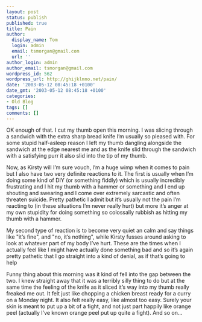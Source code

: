 ```yaml
---
layout: post
status: publish
published: true
title: Pain
author:
  display_name: Tom
  login: admin
  email: tsmorgan@gmail.com
  url: ''
author_login: admin
author_email: tsmorgan@gmail.com
wordpress_id: 562
wordpress_url: http://ghijklmno.net/pain/
date: '2003-05-12 08:45:18 +0100'
date_gmt: '2003-05-12 08:45:18 +0100'
categories:
- Old Blog
tags: []
comments: []
---
```

<p>OK enough of that. I cut my thumb open this morning. I was slicing through a sandwich with the extra sharp bread knife I&#8217;m usually so pleased with. For some stupid half-asleep reason I left my thumb dangling alongside the sandwich at the edge nearest me and as the knife slid through the sandwich with a satisfying purr it also slid into the tip of my thumb.</p>

<p>Now, as Kirsty will I&#8217;m sure vouch, I&#8217;m a huge wimp when it comes to pain but I also have two very definite reactions to it. The first is usually when I&#8217;m doing some kind of DIY (or something fiddly) which is usually incredibly frustrating and I hit my thumb with a hammer or something and I end up shouting and swearing and I come over extremely sarcastic and often threaten suicide. Pretty pathetic I admit but it&#8217;s usually not the pain I&#8217;m reacting to (in these situations I&#8217;m never really hurt) but more it&#8217;s anger at my own stupidity for doing something so colossally rubbish as hitting my thumb with a hammer.</p>

<p>My second type of reaction is to become very quiet an calm and say things like "it&#8217;s fine", and "no, it&#8217;s nothing", while Kirsty fusses around asking to look at whatever part of my body I&#8217;ve hurt. These are the times when I actually feel like I might have actually done something bad and so it&#8217;s again pretty pathetic that I go straight into a kind of denial, as if that&#8217;s going to help</p>

<p>Funny thing about this morning was it kind of fell into the gap between the two. I knew straight away that it was a terribly silly thing to do but at the same time the feeling of the knife as it sliced it&#8217;s way into my thumb really freaked me out. It felt just like chopping a chicken breast ready for a curry on a Monday night. It also felt really easy, like almost too easy. Surely your skin is meant to put up a bit of a fight, and not just part happily like orange peel (actually I&#8217;ve known orange peel put up quite a fight). And so on...</p>

